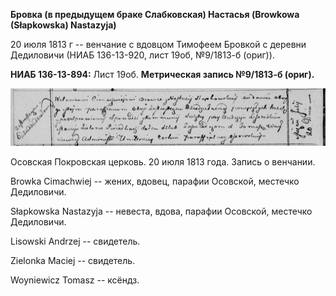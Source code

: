**Бровка (в предыдущем браке Слабковская) Настасья (Browkowa
(Słapkowska) Nastazyja)**

20 июля 1813 г -- венчание с вдовцом Тимофеем Бровкой с деревни
Дедиловичи (НИАБ 136-13-920, лист 19об, №9/1813-б (ориг)).

**НИАБ 136-13-894:** Лист 19об. **Метрическая запись №9/1813-б (ориг).**

![](./media/838897e11836deb76f787973242d2e3e97e7bd3c.png)

Осовская Покровская церковь. 20 июля 1813 года. Запись о венчании.

Browka Cimachwiej -- жених, вдовец, парафии Осовской, местечко
Дедиловичи.

Słapkowska Nastazyja -- невеста, вдова, парафии Осовской, местечко
Дедиловичи.

Lisowski Andrzej -- свидетель.

Zielonka Maciej -- свидетель.

Woyniewicz Tomasz -- ксёндз.
